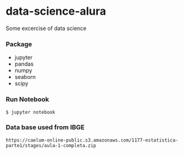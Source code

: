 # data-science-alura
Some excercise of data science 


### Package

* jupyter
* pandas
* numpy
* seaborn
* scipy

### Run Notebook
 ```$ jupyter notebook ```

### Data base used from IBGE
``https://caelum-online-public.s3.amazonaws.com/1177-estatistica-parte1/stages/aula-1-completa.zip``
